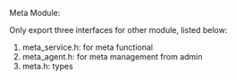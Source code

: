 Meta Module:

Only export three interfaces for other module, listed below:
1. meta_service.h: for meta functional
2. meta_agent.h: for meta management from admin
3. meta.h: types


